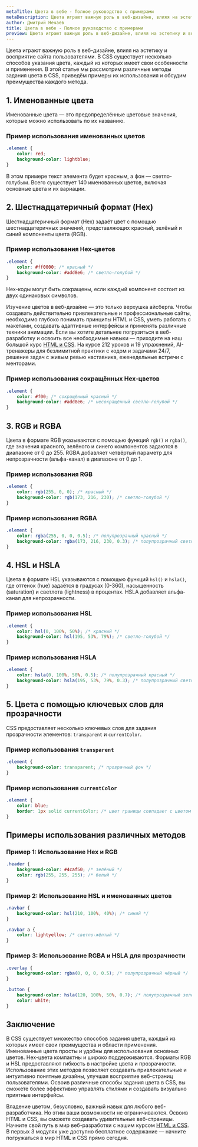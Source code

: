 ```yaml
---
metaTitle: Цвета в вебе - Полное руководство с примерами
metaDescription: Цвета играют важную роль в веб-дизайне, влияя на эстетику и восприятие сайта пользователями. В CSS существует несколько способов указания цвета, каждый из которых имеет свои особенности и применения.
author: Дмитрий Нечаев
title: Цвета в вебе - Полное руководство с примерами
preview: Цвета играют важную роль в веб-дизайне, влияя на эстетику и восприятие сайта пользователями. В CSS существует несколько способов указания цвета, каждый из которых имеет свои особенности и применения.
---
```


Цвета играют важную роль в веб-дизайне, влияя на эстетику и восприятие сайта пользователями. В CSS существует несколько способов указания цвета, каждый из которых имеет свои особенности и применения. В этой статье мы рассмотрим различные методы задания цвета в CSS, приведём примеры их использования и обсудим преимущества каждого метода.

## 1. Именованные цвета

Именованные цвета — это предопределённые цветовые значения, которые можно использовать по их названию.

### Пример использования именованных цветов

```css
.element {
    color: red;
    background-color: lightblue;
}

```

В этом примере текст элемента будет красным, а фон — светло-голубым. Всего существует 140 именованных цветов, включая основные цвета и их вариации.

## 2. Шестнадцатеричный формат (Hex)

Шестнадцатеричный формат (Hex) задаёт цвет с помощью шестнадцатеричных значений, представляющих красный, зелёный и синий компоненты цвета (RGB).

### Пример использования Hex-цветов

```css
.element {
    color: #ff0000; /* красный */
    background-color: #add8e6; /* светло-голубой */
}

```

Hex-коды могут быть сокращены, если каждый компонент состоит из двух одинаковых символов.

Изучение цветов в веб-дизайне — это только верхушка айсберга. Чтобы создавать действительно привлекательные и профессиональные сайты, необходимо глубоко понимать принципы HTML и CSS, уметь работать с макетами, создавать адаптивные интерфейсы и применять различные техники анимации. Если вы хотите детальнее погрузиться в веб-разработку и освоить все необходимые навыки — приходите на наш большой курс [HTML и CSS](https://purpleschool.ru/course/html-css?utm_source=knowledgebase&utm_medium=text&utm_campaign=tsveta-v-vebe-polnoe-rukovodstvo-s-primerami). На курсе 212 уроков и 19 упражнений, AI-тренажеры для безлимитной практики с кодом и задачами 24/7, решение задач с живым ревью наставника, еженедельные встречи с менторами.

### Пример использования сокращённых Hex-цветов

```css
.element {
    color: #f00; /* сокращённый красный */
    background-color: #add8e6; /* несокращённый светло-голубой */
}

```

## 3. RGB и RGBA

Цвета в формате RGB указываются с помощью функций `rgb()` и `rgba()`, где значения красного, зелёного и синего компонентов задаются в диапазоне от 0 до 255. RGBA добавляет четвёртый параметр для непрозрачности (альфа-канал) в диапазоне от 0 до 1.

### Пример использования RGB

```css
.element {
    color: rgb(255, 0, 0); /* красный */
    background-color: rgb(173, 216, 230); /* светло-голубой */
}

```

### Пример использования RGBA

```css
.element {
    color: rgba(255, 0, 0, 0.5); /* полупрозрачный красный */
    background-color: rgba(173, 216, 230, 0.3); /* полупрозрачный светло-голубой */
}

```

## 4. HSL и HSLA

Цвета в формате HSL указываются с помощью функций `hsl()` и `hsla()`, где оттенок (hue) задаётся в градусах (0-360), насыщенность (saturation) и светлота (lightness) в процентах. HSLA добавляет альфа-канал для непрозрачности.

### Пример использования HSL

```css
.element {
    color: hsl(0, 100%, 50%); /* красный */
    background-color: hsl(195, 53%, 79%); /* светло-голубой */
}

```

### Пример использования HSLA

```css
.element {
    color: hsla(0, 100%, 50%, 0.5); /* полупрозрачный красный */
    background-color: hsla(195, 53%, 79%, 0.3); /* полупрозрачный светло-голубой */
}

```

## 5. Цвета с помощью ключевых слов для прозрачности

CSS предоставляет несколько ключевых слов для задания прозрачности элементов: `transparent` и `currentColor`.

### Пример использования `transparent`

```css
.element {
    background-color: transparent; /* прозрачный фон */
}

```

### Пример использования `currentColor`

```css
.element {
    color: blue;
    border: 1px solid currentColor; /* цвет границы совпадает с цветом текста */
}

```

## Примеры использования различных методов

### Пример 1: Использование Hex и RGB

```css
.header {
    background-color: #4caf50; /* зелёный */
    color: rgb(255, 255, 255); /* белый */
}

```

### Пример 2: Использование HSL и именованных цветов

```css
.navbar {
    background-color: hsl(210, 100%, 40%); /* синий */
}

.navbar a {
    color: lightyellow; /* светло-жёлтый */
}

```

### Пример 3: Использование RGBA и HSLA для прозрачности

```css
.overlay {
    background-color: rgba(0, 0, 0, 0.5); /* полупрозрачный чёрный */
}

.button {
    background-color: hsla(120, 100%, 50%, 0.7); /* полупрозрачный зелёный */
    color: white;
}

```

## Заключение

В CSS существует множество способов задания цвета, каждый из которых имеет свои преимущества и области применения. Именованные цвета просты и удобны для использования основных цветов. Hex-цвета компактны и широко поддерживаются. Форматы RGB и HSL предоставляют гибкость в настройке цвета и прозрачности. Использование этих методов позволяет создавать привлекательные и интуитивно понятные дизайны, улучшая восприятие веб-страниц пользователями. Освоив различные способы задания цвета в CSS, вы сможете более эффективно управлять стилями и создавать визуально приятные интерфейсы.

Владение цветом, безусловно, важный навык для любого веб-разработчика. Но этим ваши возможности не ограничиваются. Освоив HTML и CSS, вы сможете создавать удивительные веб-страницы. Начните свой путь в мир веб-разработки с нашим курсом [HTML и CSS](https://purpleschool.ru/course/html-css?utm_source=knowledgebase&utm_medium=text&utm_campaign=tsveta-v-vebe-polnoe-rukovodstvo-s-primerami). В первых 3 модулях уже доступно бесплатное содержание — начните погружаться в мир HTML и CSS прямо сегодня.

